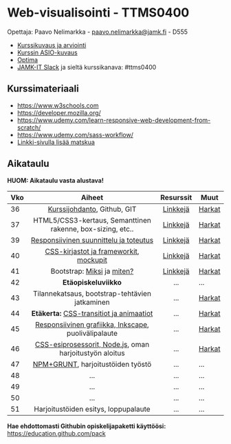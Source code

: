 # Web-visualisointi - TTMS0400

Opettaja: Paavo Nelimarkka - paavo.nelimarkka@jamk.fi - D555

- [Kurssikuvaus ja arviointi](https://github.com/JAMK-IT/TTMS0400-web-visualisointi/wiki/kuvaus-ja-arvostelu)
- [Kurssin ASIO-kuvaus](https://asio.jamk.fi/pls/asio/asio_ectskuv1.kurssin_ks?ktun=TTMS0400&knro=&noclose=%20&lan=f)
- [Optima](https://optima.jamk.fi/)
- [JAMK-IT Slack](https://jamk-it.slack.com) ja sieltä kurssikanava: #ttms0400

## Kurssimateriaali

- https://www.w3schools.com
- https://developer.mozilla.org/
- https://www.udemy.com/learn-responsive-web-development-from-scratch/
- https://www.udemy.com/sass-workflow/
- [Linkki-sivulla lisää matskua](https://github.com/JAMK-IT/TTMS0400-web-visualisointi/wiki/linkki-lista)

## Aikataulu

**HUOM: Aikataulu vasta alustava!**

| Vko | Aiheet | Resurssit | Muut |
|:--------|:----------:|:-----:|---------|
| 36 | [Kurssijohdanto](https://docs.google.com/presentation/d/1kf7VjF8zOz83BwSxZRKP6eWitM0R6VQ-uZ-IV7IDBqQ/edit?usp=sharing), Github, GIT | [Linkkejä](https://github.com/JAMK-IT/TTMS0400-web-visualisointi/wiki/linkki-lista) | [Harkat](https://github.com/JAMK-IT/TTMS0400-web-visualisointi/wiki/harkat-w36) |
| 37 | HTML5/CSS3-kertaus, Semanttinen rakenne, box-sizing, etc.. | [Linkkejä](https://github.com/JAMK-IT/TTMS0400-web-visualisointi/wiki/linkki-lista) | [Harkat](https://github.com/JAMK-IT/TTMS0400-web-visualisointi/wiki/harkat-w37) |
| 39 | [Responsiivinen suunnittelu ja toteutus](https://docs.google.com/presentation/d/1wCql2wgO2YQ7GBw4fEm3oULUqsH36X8DEhIBf_Ac96s/edit?usp=sharing) | [Linkkejä](https://github.com/JAMK-IT/TTMS0400-web-visualisointi/wiki/linkki-lista) | [Harkat](https://github.com/JAMK-IT/TTMS0400-web-visualisointi/wiki/harkat-w39) |
| 40 | [CSS-kirjastot ja frameworkit](https://docs.google.com/presentation/d/1DxAql8T_0Mihd0elPCZp9Ylh5VklMJMtGpjOAXqxgBk/edit?usp=sharing), [mockupit](https://docs.google.com/presentation/d/1WKp6wWmnFM8aEVPpoSObfb_SdyTLP7wm7mwQYdp1Hj8/edit?usp=sharing) | [Linkkejä]() | [Harkat](https://github.com/JAMK-IT/TTMS0400-web-visualisointi/wiki/harkat-w40) |
| 41 | Bootstrap: [Miksi](https://www.youtube.com/watch?v=-8lP4D5e5J4) ja [miten?](https://www.youtube.com/watch?v=5GcQtLDGXy8) | [Linkkejä](https://github.com/JAMK-IT/TTMS0400-web-visualisointi/wiki/linkki-lista) | [Harkat](https://github.com/JAMK-IT/TTMS0400-web-visualisointi/wiki/harkat-w41) |
| 42 | **Etäopiskeluviikko** | ... | ... |
| 43 | Tilannekatsaus, bootstrap-tehtävien jatkaminen | ... | [Harkat](https://github.com/JAMK-IT/TTMS0400-web-visualisointi/wiki/harkat-w41) |
| 44 | **Etäkerta:** [CSS-transitiot ja animaatiot](https://github.com/JAMK-IT/TTMS0400-web-visualisointi/wiki/css-animointi) | ... | [Harkat](https://github.com/JAMK-IT/TTMS0400-web-visualisointi/wiki/harkat-w44) |
| 45 | [Responsiivinen grafiikka, Inkscape](https://github.com/JAMK-IT/TTMS0400-web-visualisointi/wiki/SVG-ja-Inkscape), puolivälipalaute | ... | [Harkat](https://github.com/JAMK-IT/TTMS0400-web-visualisointi/wiki/harkat-w45) |
| 46 | [CSS-esiprosessorit, Node.js](https://docs.google.com/presentation/d/1Pa7DWEgl9uZfwUsMSU4FQha3o8MBhFt-6tb6obXK70k/edit?usp=sharing), oman harjoitustyön aloitus | ... | [Harkat](https://github.com/JAMK-IT/TTMS0400-web-visualisointi/wiki/Harkat-w46) |
| 47 | [NPM+GRUNT](https://github.com/JAMK-IT/TTMS0400-web-visualisointi/wiki/npm-grunt), harjoitustöiden työstö | ... | ... |
| 48 | ... | ... | ... |
| 49 | ... | ... | ... |
| 50 | ... | ... | ... |
| 51 | Harjoitustöiden esitys, loppupalaute | ... | ... |

**Hae ehdottomasti Githubin opiskelijapaketti käyttöösi:** https://education.github.com/pack
